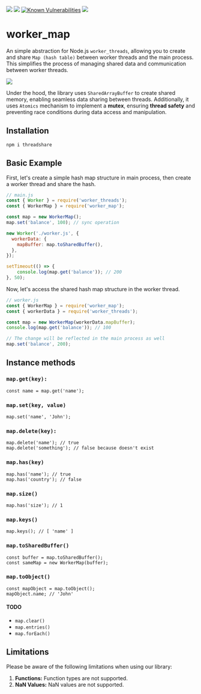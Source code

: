 ![](https://img.shields.io/badge/dependencies-none-brightgreen.svg)
![](https://img.shields.io/npm/dt/worker_map.svg)
[![Known Vulnerabilities](https://snyk.io/test/github/nairihar/worker_map/badge.svg)](https://snyk.io/test/github/nairihar/funthreads)
![](https://img.shields.io/npm/l/worker_map.svg)

# worker_map

An simple abstraction for Node.js `worker_threads`, allowing you to create and share `Map (hash table)` between worker threads and the main process. This simplifies the process of managing shared data and communication between worker threads.

![](https://topentol.sirv.com/github/worker_map.jpg)

Under the hood, the library uses `SharedArrayBuffer` to create shared memory, enabling seamless data sharing between threads. Additionally, it uses `Atomics` mechanism to implement a **mutex**, ensuring **thread safety** and preventing race conditions during data access and manipulation.

## Installation

```
npm i threadshare
```

## Basic Example
First, let's create a simple hash map structure in main process, then create a worker thread and share the hash.

```js
// main.js
const { Worker } = require('worker_threads');
const { WorkerMap } = require('worker_map');

const map = new WorkerMap();
map.set('balance', 100); // sync operation

new Worker('./worker.js', {
  workerData: {
    mapBuffer: map.toSharedBuffer(),
  },
});

setTimeout(() => {
    console.log(map.get('balance')); // 200
}, 50);

```

Now, let's access the shared hash map structure in the worker thread.

```js
// worker.js
const { WorkerMap } = require('worker_map');
const { workerData } = require('worker_threads');

const map = new WorkerMap(workerData.mapBuffer);
console.log(map.get('balance')); // 100

// The change will be reflected in the main process as well
map.set('balance', 200);
```

## Instance methods

### `map.get(key):`
```
const name = map.get('name');
```
### `map.set(key, value)`
```
map.set('name', 'John');
```
### `map.delete(key):`
```
map.delete('name'); // true
map.delete('something'); // false because doesn't exist
```
### `map.has(key)`
```
map.has('name'); // true
map.has('country'); // false
```
### `map.size()`
```
map.has('size'); // 1
```
### `map.keys()`
```
map.keys(); // [ 'name' ]
```
### `map.toSharedBuffer()`
```
const buffer = map.toSharedBuffer();
const sameMap = new WorkerMap(buffer);
```
### `map.toObject()`
```
const mapObject = map.toObject();
mapObject.name; // 'John'
```

#### TODO
- `map.clear()`
- `map.entries()`
- `map.forEach()`


## Limitations

Please be aware of the following limitations when using our library:
1. **Functions:** Function types are not supported.
2. **NaN Values:** NaN values are not supported.

